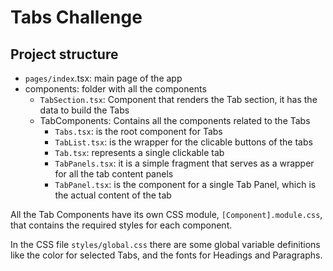 # Tabs Challenge

## Project structure
- `pages/index`.tsx: main page of the app
- components: folder with all the components
  - `TabSection.tsx`: Component that renders the Tab section, it has the data to build the Tabs
  - TabComponents: Contains all the components related to the Tabs
    - `Tabs.tsx`: is the root component for Tabs
    - `TabList.tsx`: is the wrapper for the clicable buttons of the tabs
    - `Tab.tsx`: represents a single clickable tab
    - `TabPanels.tsx`: it is a simple fragment that serves as a wrapper for all the tab content panels
    - `TabPanel.tsx`: is the component for a single Tab Panel, which is the actual content of the tab

All the Tab Components have its own CSS module, `[Component].module.css`, that contains the required styles for each component.

In the CSS file `styles/global.css` there are some global variable definitions like the color for selected Tabs, and the fonts for Headings and Paragraphs.
